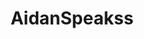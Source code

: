 ---
title: AidanSpeakss
github: https://github.com/AidanSpeakss
mode: dark
transition: 1s
score: 66.4
archetype:
- Minimalistic
---